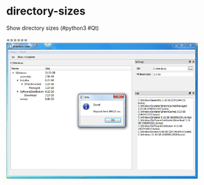 # directory-sizes
Show directory sizes (#python3 #Qt)

======
![](https://raw.githubusercontent.com/gil9red/directory-sizes/master/screenshot.png)
